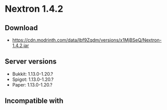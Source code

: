 # Nextron 1.4.2

## Download
- https://cdn.modrinth.com/data/lbf9Zqdm/versions/x1MjBSeQ/Nextron-1.4.2.jar

## Server versions
- Bukkit: 1.13.0-1.20.?
- Spigot: 1.13.0-1.20.?
- Paper: 1.13.0-1.20.?

## Incompatible with
